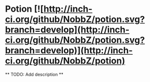 Potion [![http://inch-ci.org/github/NobbZ/potion.svg?branch=develop](http://inch-ci.org/github/NobbZ/potion.svg?branch=develop)](http://inch-ci.org/github/NobbZ/potion)
======

** TODO: Add description **
